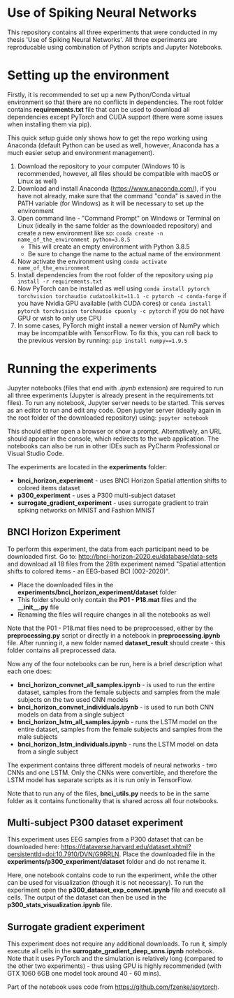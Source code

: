 # Use of Spiking Neural Networks
This repository contains all three experiments that were conducted in my thesis 'Use of Spiking Neural Networks'. All three experiments are reproducable using combination of Python scripts and Jupyter Notebooks.

# Setting up the environment
Firstly, it is recommended to set up a new Python/Conda virtual environment so that there are no conflicts in dependencies. The root folder contains **requirements.txt** file that can be used to download all dependencies except PyTorch and CUDA support (there were some issues when installing them via pip).

This quick setup guide only shows how to get the repo working using Anaconda (default Python can be used as well, however, Anaconda has a much easier setup and environment management).

1. Download the repository to your computer (Windows 10 is recommended, however, all files should be compatible with macOS or Linux as well)
2. Download and install Anaconda (https://www.anaconda.com/), if you have not already, make sure that the command "conda" is saved in the PATH variable (for Windows) as it will be necessary to set up the environment
3. Open command line - "Command Prompt" on Windows or Terminal on Linux (ideally in the same folder as the downloaded repository) and create a new environment like so: `conda create -n name_of_the_environment python=3.8.5`
	- This will create an empty environment with Python 3.8.5
	- Be sure to change the name to the actual name of the environment
4. Now activate the environment using `conda activate name_of_the_environment`
5. Install dependencies from the root folder of the repository using `pip install -r requirements.txt`
6. Now PyTorch can be installed as well using `conda install pytorch torchvision torchaudio cudatoolkit=11.1 -c pytorch -c conda-forge` if you have Nvidia GPU available (with CUDA cores) or `conda install pytorch torchvision torchaudio cpuonly -c pytorch` if you do not have GPU or wish to only use CPU
7. In some cases, PyTorch might install a newer version of NumPy which may be incompatible with TensorFlow. To fix this, you can roll back to the previous version by running: `pip install numpy==1.9.5`

# Running the experiments
Jupyter notebooks (files that end with *.ipynb* extension) are required to run all three experiments (Jupyter is already present in the requirements.txt files). To run any notebook, Jupyter server needs to be started. This serves as an editor to run and edit any code. Open jupyter server (ideally again in the root folder of the downloaded repository) using: `jupyter notebook`

This should either open a browser or show a prompt. Alternatively, an URL should appear in the console, which redirects to the web application. The notebooks can also be run in other IDEs such as PyCharm Professional or Visual Studio Code.

The experiments are located in the **experiments** folder:

 - **bnci_horizon_experiment** - uses BNCI Horizon Spatial attention shifts to colored items dataset
 - **p300_experiment** - uses a P300 multi-subject dataset
 - **surrogate_gradient_experiment** - uses surrogate gradient to train spiking networks on MNIST and Fashion MNIST

## BNCI Horizon Experiment 
To perform this experiment, the data from each participant need to be downloaded first. Go to: http://bnci-horizon-2020.eu/database/data-sets and download all 18 files from the 28th experiment named "Spatial attention shifts to colored items - an EEG-based BCI (002-2020)". 

 - Place the downloaded files in the **experiments/bnci_horizon_experiment/dataset** folder
 - This folder should only contain the **P01 - P18.mat** files and the **__init\_\_.py** file
 - Renaming the files will require changes in all the notebooks as well

Note that the P01 - P18.mat files need to be preprocessed, either by the **preprocessing.py** script or directly in a notebook in **preprocessing.ipynb** file. After running it, a new folder named **dataset_result** should create - this folder contains all preprocessed data.

Now any of the four notebooks can be run, here is a brief description what each one does:

 - **bnci\_horizon\_convnet\_all\_samples.ipynb** - is used to run the entire dataset, samples from the female subjects and samples from the male subjects on the two used CNN models
 - **bnci\_horizon\_convnet\_individuals.ipynb** - is used to run both CNN models on data from a single subject
 - **bnci\_horizon\_lstm\_all\_samples.ipynb** - runs the LSTM model on the entire dataset, samples from the female subjects and samples from the male subjects
 - **bnci\_horizon\_lstm\_individuals.ipynb** - runs the LSTM model on data from a single subject

The experiment contains three different models of neural networks - two CNNs and one LSTM. Only the CNNs were convertible, and therefore the LSTM model has separate scripts as it is run only in TensorFlow. 

Note that to run any of the files, **bnci_utils.py** needs to be in the same folder as it contains functionality that is shared across all four notebooks.

## Multi-subject P300 dataset experiment
This experiment uses EEG samples from a P300 dataset that can be downloaded here: https://dataverse.harvard.edu/dataset.xhtml?persistentId=doi:10.7910/DVN/G9RRLN. Place the downloaded file in the **experiments/p300_experiment/dataset** folder and do not rename it.

Here, one notebook contains code to run the experiment, while the other can be used for visualization (though it is not necessary). To run the experiment open the **p300_dataset_exp_convnet.ipynb** file and execute all cells. The output of the dataset can then be used in the **p300_stats_visualization.ipynb** file.

## Surrogate gradient experiment
This experiment does not require any additional downloads. To run it, simply execute all cells in the **surrogate_gradient_deep_snns.ipynb** notebook. Note that it uses PyTorch and the simulation is relatively long (compared to the other two experiments) - thus using GPU is highly recommended (with GTX 1060 6GB one model took around 40 - 60 mins).

Part of the notebook uses code from https://github.com/fzenke/spytorch.
